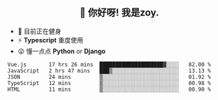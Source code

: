 <h2 align="center">👋 你好呀! 我是zoy.</h2>

- 🤔 目前正在健身
- ⚡ **Typescript** 重度使用
- 😜 懂一点点 **Python** or **Django**






<!--
**l-zoy/l-zoy** is a ✨ _special_ ✨ repository because its `README.md` (this file) appears on your GitHub profile.

Here are some ideas to get you started:

- 🔭 I’m currently working on ...
- 🌱 I’m currently learning ...
- 👯 I’m looking to collaborate on ...
- 🤔 I’m looking for help with ...
- 💬 Ask me about ...
- 📫 How to reach me: ...
- 😄 Pronouns: ...
- ⚡ Fun fact: ...
-->

<!--START_SECTION:waka-->
```text
Vue.js       17 hrs 26 mins  ████████████████████▓░░░░   82.00 % 
JavaScript   2 hrs 47 mins   ███▒░░░░░░░░░░░░░░░░░░░░░   13.13 % 
JSON         24 mins         ▒░░░░░░░░░░░░░░░░░░░░░░░░   01.92 % 
TypeScript   12 mins         ▒░░░░░░░░░░░░░░░░░░░░░░░░   00.98 % 
HTML         11 mins         ▒░░░░░░░░░░░░░░░░░░░░░░░░   00.90 % 
```
<!--END_SECTION:waka-->
